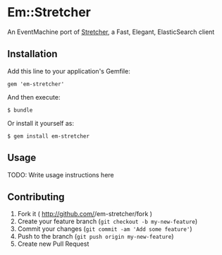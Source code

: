 # Em::Stretcher

An EventMachine port of [Stretcher](https://github.com/PoseBiz/stretcher), a Fast, Elegant, ElasticSearch client

## Installation

Add this line to your application's Gemfile:

    gem 'em-stretcher'

And then execute:

    $ bundle

Or install it yourself as:

    $ gem install em-stretcher

## Usage

TODO: Write usage instructions here

## Contributing

1. Fork it ( http://github.com/<my-github-username>/em-stretcher/fork )
2. Create your feature branch (`git checkout -b my-new-feature`)
3. Commit your changes (`git commit -am 'Add some feature'`)
4. Push to the branch (`git push origin my-new-feature`)
5. Create new Pull Request
